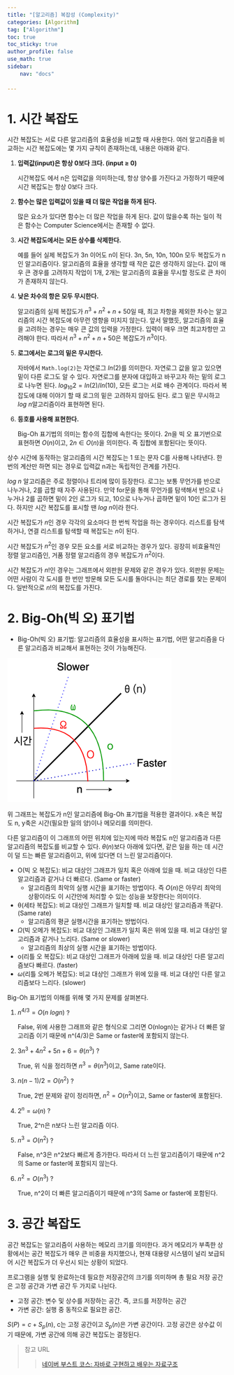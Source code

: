 ```yaml
---
title: "[알고리즘] 복잡성 (Complexity)"
categories: [Algorithm]
tag: ["Algorithm"]
toc: true
toc_sticky: true
author_profile: false
use_math: true
sidebar:
    nav: "docs"

---
```


# 1. 시간 복잡도

시간 복잡도는 서로 다른 알고리즘의 효율성을 비교할 때 사용한다. 여러 알고리즘을 비교하는 시간 복잡도에는 몇 가지 규칙이 존재하는데, 내용은 아래와 같다.

1. **입력값(input)은 항상 0보다 크다. (input ≥ 0)**

   시간복잡도 에서 n은 입력값을 의미하는데, 항상 양수를 가진다고 가정하기 때문에 시간 복잡도는 항상 0보다 크다.

2. **함수는 많은 입력값이 있을 때 더 많은 작업을 하게 된다.**

   많은 요소가 있다면 함수는 더 많은 작업을 하게 된다. 값이 많을수록 하는 일이 적은 함수는 Computer Science에서는 존재할 수 없다.

3. **시간 복잡도에서는 모든 상수를 삭제한다.**

   예를 들어 실제 복잡도가 3n 이어도 n이 된다. 3n, 5n, 10n, 100n 모두 복잡도가 n인 알고리즘이다. 알고리즘의 효율을 생각할 때 작은 값은 생각하지 않는다. 값이 매우 큰 경우를 고려하지 작업이 1개, 2개는 알고리즘의 효율을 무시할 정도로 큰 차이가 존재하지 않는다.

4. **낮은 차수의 항은 모두 무시한다.**

   알고리즘의 실제 복잡도가 $n^3 + n^2 + n + 50$일 때, 최고 차항을 제외한 차수는 알고리즘의 시간 복잡도에 아무런 영향을 미치지 않는다. 앞서 말했듯, 알고리즘의 효율을 고려하는 경우는 매우 큰 값의 입력을 가정한다. 입력이 매우 크면 최고차항만 고려해야 한다. 따라서 $n^3 + n^2 + n + 50$은 복잡도가 $n^3$이다.

5. **로그에서는 로그의 밑은 무시한다.**

   자바에서 `Math.log(2)`는 자연로그 $ln(2)$를 의미한다. 자연로그 값을 알고 있으면 밑이 다른 로그도 알 수 있다. 자연로그를 분자에 대입하고 바꾸고자 하는 밑의 로그로 나누면 된다.
   $log_{10}2 = ln(2) / ln(10)$, 모든 로그는 서로 배수 관계이다. 따라서 복잡도에 대해 이야기 할 때 로그의 밑은 고려하지 않아도 된다. 로그 밑은 무시하고 $log\ n$알고리즘이라 표현하면 된다.

6. **등호를 사용해 표현한다.**

   Big-Oh 표기법의 의미는 함수의 집합에 속한다는 뜻이다. 2n을 빅 오 표기번으로 표현하면 $O(n)$이고,
   $2n \in O(n)$을 의미한다. 즉 집합에 포함된다는 뜻이다.

상수 시간에 동작하는 알고리즘의 시간 복잡도는 1 또는 문자 C를 사용해 나타낸다. 한 번의 계산만 하면 되는 경우로 입력값 n과는 독립적인 관계를 가진다.

$log\ n$ 알고리즘은 주로 정렬이나 트리에 많이 등장한다. 로그는 보통 무언가를 반으로 나누거나, 2를 곱할 때 자주 사용된다. 만약 for문을 통해 무언가를 탐색해서 반으로 나누거나 2를 곱하면 밑이 2인 로그가 되고, 10으로 나누거나 곱하면 밑이 10인 로그가 된다. 하지만 시간 복잡도를 표시할 땐 $log\ n$이라 한다.

시간 복잡도가 $n$인 경우 각각의 요소마다 한 번씩 작업을 하는 경우이다. 리스트를 탐색하거나, 연결 리스트를 탐색할 때 복잡도는 $n$이 된다.

시간 복잡도가 $n^2$인 경우 모든 요소를 서로 비교하는 경우가 있다. 굉장히 비효율적인 정렬 알고리즘인, 거품 정렬 알고리즘의 경우 복잡도가 $n^2$이다.

시간 복잡도가 $n!$인 경우는 그래프에서 외판원 문제와 같은 경우가 있다. 외판원 문제는 어떤 사람이 각 도시를 한 번만 방문해 모든 도시를 돌아다니는 최단 경로를 찾는 문제이다. 일반적으로 $n!$의 복잡도를 가진다.



# 2. Big-Oh(빅 오) 표기법

- Big-Oh(빅 오) 표기법: 알고리즘의 효율성을 표시하는 표기법, 어떤 알고리즘을 다른 알고리즘과 비교해서 표현하는 것이 가능해진다.

![복잡도 그래프](/assets/images/algorithm/ComplexityGraph.png "복잡도 그래프")

위 그래프는 복잡도가 n인 알고리즘에 Big-Oh 표기법을 적용한 결과이다. x축은 복잡도 n, y축은 시간(필요한 일의 양)이나 메모리를 의미한다.

다른 알고리즘이 이 그래프의 어떤 위치에 있는지에 따라 복잡도 n인 알고리즘과 다른 알고리즘의 복잡도를 비교할 수 있다. $θ(n)$보다 아래에 있다면, 같은 일을 하는 데 시간이 덜 드는 빠른 알고리즘이고, 위에 있다면 더 느린 알고리즘이다.

- O(빅 오 복잡도): 비교 대상인 그래프가 일치 혹은 아래에 있을 때. 비교 대상인 다른 알고리즘과 같거나 더 빠르다. (Same or faster)
  - 알고리즘의 최악의 실행 시간을 표기하는 방법이다. 즉 $O(n)$은 아무리 최악의 상황이라도 이 시간안에 처리할 수 있는 성능을 보장한다는 의미이다.
- θ(세타 복잡도): 비교 대상인 그래프가 일치할 때. 비교 대상인 알고리즘과 똑같다. (Same rate)
  - 알고리즘의 평균 실행시간을 표기하는 방법이다.
- $\Omega$(빅 오메가 복잡도): 비교 대상인 그래프가 일치 혹은 위에 있을 때. 비교 대상인 알고리즘과 같거나 느리다. (Same or slower)
  - 알고리즘의 최상의 실행 시간을 표기하는 방법이다.
- o(리틀 오 복잡도): 비교 대상인 그래프가 아래에 있을 때. 비교 대상인 다른 알고리즘보다 빠르다. (faster)
- $\omega$(리틀 오메가 복잡도): 비교 대상인 그래프가 위에 있을 때. 비교 대상인 다른 알고리즘보다 느리다. (slower)

Big-Oh 표기법의 이해를 위해 몇 가지 문제를 살펴본다.

1. $n^{4/3} = O(n\ logn)$ ?

   False, 위에 사용한 그래프와 같은 형식으로 그리면 O(nlogn)는 같거나 더 빠른 알고리즘 이기 때문에 n^(4/3)은 Same or faster에 포함되지 않는다.

2. $3n^3 + 4n^2 + 5n + 6 = \theta(n^3)$ ?

   True, 위 식을 정리하면 $n^3 = \theta(n^3)$이고, Same rate이다.

3. $n(n-1)/2 = O(n^2)$ ?

   True, 2번 문제와 같이 정리하면, $n^2 = O(n^2)$이고, Same or faster에 포함된다.

4. $2^n = \omega(n)$ ?

   True, 2^n은 n보다 느린 알고리즘 이다.

5. $n^3 = O(n^2)$ ?

   False, n^3은 n^2보다 빠르게 증가한다. 따라서 더 느린 알고리즘이기 때문에 n^2의 Same or faster에 포함되지 않는다.

6. $n^2 = O(n^3)$ ?

   True, n^2이 더 빠른 알고리즘이기 때문에 n^3의 Same or faster에 포함된다.



# 3. 공간 복잡도

공간 복잡도는 알고리즘이 사용하는 메모리 크기를 의미한다. 과거 메모리가 부족한 상황에서는 공간 복잡도가 매우 큰 비중을 차지했으나, 현재 대용량 시스템이 널리 보급되어 시간 복잡도가 더 우선시 되는 상황이 되었다.

프로그램을 실행 및 완료하는데 필요한 저장공간의 크기를 의미하며 총 필요 저장 공간은 고정 공간과 가변 공간 두 가지로 나뉜다.

- 고정 공간: 변수 및 상수를 저장하는 공간. 즉, 코드를 저장하는 공간
- 가변 공간: 실행 중 동적으로 필요한 공간.

$S(P) = c + S_{p}(n)$, c는 고정 공간이고 $S_{p}(n)$은 가변 공간이다. 고정 공간은 상수값 이기 때문에, 가변 공간에 의해 공간 복잡도는 결정된다.



> 참고 URL
>
> > [네이버 부스트 코스: 자바로 구현하고 배우는 자료구조](https://www.boostcourse.org/cs204/joinLectures/145114)
